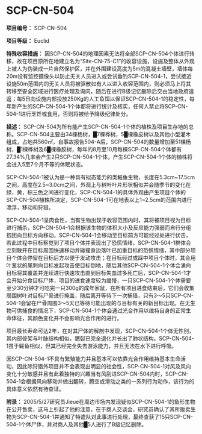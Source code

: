 # SCP-CN-504


**项目编号：** SCP-CN-504

**项目等级：** Euclid

**特殊收容措施：** 因SCP-CN-504的地理因素无法将全部SCP-CN-504个体进行转移，故在项目原所在地建立名为“Site-CN-75-C1”的收容设施，设施及整体从外观上被人为伪装成一片自然保护区，并在外围建设高度为5m的混凝土墙壁，墙体每20m设有监控摄像头以防止无关人员进入或尝试垂钓SCP-CN-504-1，尝试接近设施50m范围内的无关人员将被驱散如有人以进入收容范围内，则必须马上将其转移至安全区域进行医疗处理及询问，随后在进行B级记忆删除后交由当地政府遣返；每5日向设施内部投放250Kg的人工鱼饵以保证SCP-CN-504-1的稳定性，每年新产生的SCP-CN-504-1个体都将进行统计及核实，任何人禁止将SCP-CN-504-1进行烹饪或食用，否则将被给予降级纪律处分。

**描述：** SCP-CN-504为所有能产生SCP-CN-504-1个体的植株及项目生存地的总称。SCP-CN-504主要由34棵杨树，█7棵桦树，5█棵橡皮树以及其他小型灌木组成，占地共560㎡，自事故报告504-A后，SCP-CN-504的数量增加至51棵杨树，█1棵桦树及6█棵橡胶树，每年的8月至10月每棵SCP-CN-504个体都有27.34%几率会产生2只SCP-CN-504-1个体，产生SCP-CN-504-1个体的植株将会进入5至7个月不等的休眠状态。

SCP-CN-504-1被认为是一种具有拟态能力的类鳐鱼生物，长度在5.3cm~17.5cm之间，高度在2.5~3.0cm之间，外观上与树叶叶片形状相似并会随季节的变化在绿，黄，棕三色之间进行变化，SCP-CN-504-1的具体外观由产生项目个体的SCP-CN-504植株所决定，SCP-CN-504-1可在地表以上1~2.5cm的范围内进行漂浮，移动和狩猎。

SCP-CN-504-1呈肉食性，当有生物出现于收容范围内时，其将被项目视为目标进行捕杀，SCP-CN-504-1会根据该生物的体积大小及反应能力强弱而自行分组抱团向目标方向移动，SCP-CN-504-1会移动至目标前方可能经过处进行伏击，若此过程中目标察觉到了项目个体并表现出了恐慌情绪，SCP-CN-504-1群体会立刻散开在目标周围快速移动并碰撞身边落叶已加重目标的恐慌情绪，其中部分项目个体会停留在目标后方以便于发动攻击；在目标经过或踩中项目个体时，其会用叶茎状的尾刺向目标发起攻击使目标倒地，随后其他SCP-CN-504-1个体会涌向目标将其覆盖并连续进行快速攻击直到目标失血过多死亡后，SCP-CN-504-1才会开始分食目标尸体，项目的进食速度较为缓慢，一只SCP-CN-504-1个体需要至少30分钟才可吃完一只300g的成年家鼠，在所有项目进食结束后，它们会收集周围树叶对目标尸骨进行掩盖，随后离开等待下一次捕猎，只有3～5只SCP-CN-504-1会留在尸骨周围3～5天已等待可能出现的与目标有关的新目标出现。在无生物可供捕食的情况下，SCP-CN-504-1个体会通过光合作用以维持自身的正常生命体征，其颜色变化并不会影响光合作用的进行。

项目最长寿命可达2年，在对其尸体的解剖中发现，SCP-CN-504-1个体无性别，其内部骨架与叶脉结构相似，腮裂已完全退化并长出了肺状结构。SCP-CN-504-1虽于鳐鱼相似，但其已经完全失去游泳能力，并且无法在水下进行呼吸。

因SCP-CN-504-1不具有繁殖能力并且基本可以依靠光合作用维持基本生命活动，因此除狩猎外项目并不会表现出明显的社会性，SCP-CN-504-1对风及风向变化十分敏感并且有此着独特的兴趣当有风刮进SCP-CN-504内时，SCP-CN-504-1会根据风向移动并做出翻转，腾空或滑动之类的一系列行为动作，该行为的具体意义依然有待查证。

**附录：** 2005/5/27研究员Jieue在周边市场内发现疑似SCP-CN-504-1的鱼形生物在公开售卖，这马上引起了他的注意，在于商人交谈会，研究员确认了其所贩卖生物为SCP-CN-504-1并通知了特遣队对此事进行处理，最终查获了15只SCP-CN-504-1个体尸体，并对商人及其他█5人进行了B级记忆删除。




